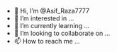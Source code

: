 - 👋 Hi, I’m @Asif_Raza7777
- 👀 I’m interested in ...
- 🌱 I’m currently learning ...
- 💞️ I’m looking to collaborate on ...
- 📫 How to reach me ...
<!---
Asif7777-ship/Asif7777-ship is a ✨ special ✨ repository because its `README.md` (this file) appears on your GitHub profile.
--->
